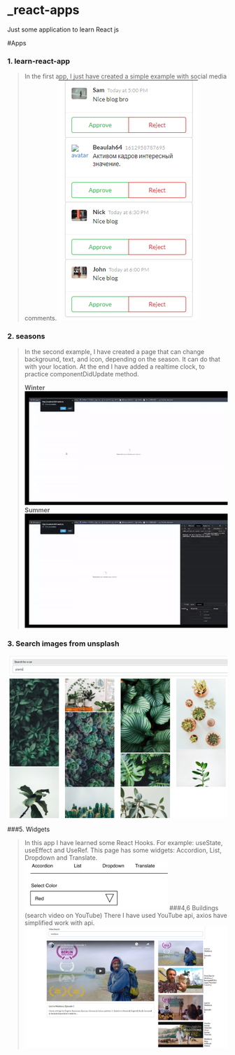 # _react-apps
 Just some application to learn React js

#Apps

### 1. learn-react-app

> In the first app, I just have created a simple example with social media comments.
> ![img.png](img/img2.png)
> 
### 2. seasons
> In the second example, I have created a page that can change background, text, and icon, depending on the season. It can do that with your location. At the end I have added a realtime clock, to practice componentDidUpdate method.
> 
> **Winter**
> ![gif.gif](img/gif.gif)
> **Summer**
> ![gif1.gif](img/gif1.gif)
> 
### 3. Search images from unsplash
![img.png](img/img.png)

###5. Widgets
> In this app I have learned some React Hooks. For example: useState, useEffect and UseRef. This page has some widgets: Accordion, List, Dropdown and Translate.
> ![img.png](img/img4.png)
###4,6 Buildings (search video on YouTube)
>There I have used YouTube api, axios have simplified work with api. 
> ![img.png](img/img6.png)
